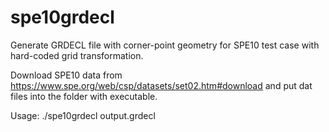 # spe10grdecl

Generate GRDECL file with corner-point geometry for SPE10 test case with hard-coded grid transformation.

Download SPE10 data from https://www.spe.org/web/csp/datasets/set02.htm#download and put dat files into the folder with executable.

Usage: ./spe10grdecl output.grdecl
